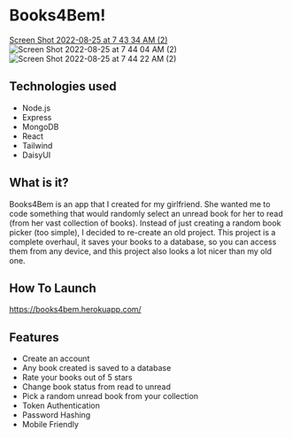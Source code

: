 # Books4Bem!
[Screen Shot 2022-08-25 at 7 43 34 AM (2)](https://user-images.githubusercontent.com/44452019/186660583-eee84121-2648-459e-8469-ecae9c21972e.png)
![Screen Shot 2022-08-25 at 7 44 04 AM (2)](https://user-images.githubusercontent.com/44452019/186660649-e15b7590-5b89-474e-8c11-48619aac5af1.png)
![Screen Shot 2022-08-25 at 7 44 22 AM (2)](https://user-images.githubusercontent.com/44452019/186660702-081efbb5-e3d4-4686-a33e-a6c8dfa13d35.png)


## Technologies used

- Node.js
- Express
- MongoDB
- React
- Tailwind
- DaisyUI

## What is it?

Books4Bem is an app that I created for my girlfriend. She wanted me to code something that would randomly select an unread book for her to read (from her vast collection of books). Instead of just creating a random book picker (too simple), I decided to re-create an old project. This project is a complete overhaul, it saves your books to a database, so you can access them from any device, and this project also looks a lot nicer than my old one.

## How To Launch

https://books4bem.herokuapp.com/

## Features

- Create an account
- Any book created is saved to a database
- Rate your books out of 5 stars
- Change book status from read to unread
- Pick a random unread book from your collection
- Token Authentication
- Password Hashing
- Mobile Friendly
